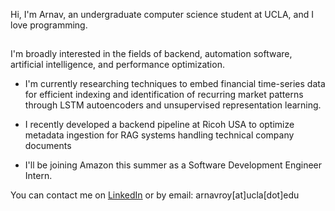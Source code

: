 Hi, I'm Arnav, an undergraduate computer science student at UCLA, and I love programming.<br>
##
I'm broadly interested in the fields of backend, automation software, artificial intelligence, and performance optimization.

- I'm currently researching techniques to embed financial time-series data for efficient indexing and identification of recurring market patterns through LSTM autoencoders and unsupervised representation learning.

- I recently developed a backend pipeline at Ricoh USA to optimize metadata ingestion for RAG systems handling technical company documents

- I'll be joining Amazon this summer as a Software Development Engineer Intern.

You can contact me on [LinkedIn](https://www.linkedin.com/in/arnavroy23/) or by email: arnavroy[at]ucla[dot]edu 
